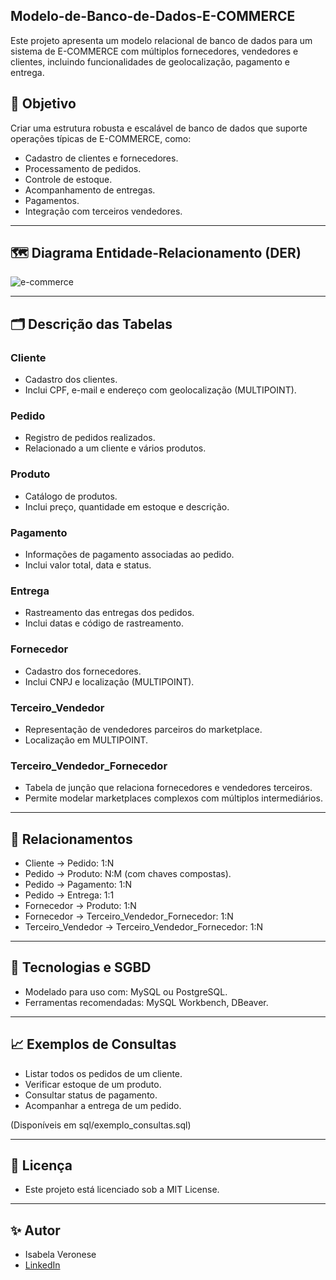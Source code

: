 ## Modelo-de-Banco-de-Dados-E-COMMERCE

Este projeto apresenta um modelo relacional de banco de dados para um sistema de E-COMMERCE com múltiplos fornecedores, 
vendedores e clientes, incluindo funcionalidades de geolocalização, pagamento e entrega.

## 📌 Objetivo

Criar uma estrutura robusta e escalável de banco de dados que suporte operações típicas de E-COMMERCE, como:

- Cadastro de clientes e fornecedores.
- Processamento de pedidos.
- Controle de estoque.
- Acompanhamento de entregas.
- Pagamentos.
- Integração com terceiros vendedores.

---

## 🗺️ Diagrama Entidade-Relacionamento (DER)

![e-commerce](https://github.com/user-attachments/assets/5454f99b-7ecb-420c-8482-1c908915ac74)

---

## 🗂️ Descrição das Tabelas

### Cliente
- Cadastro dos clientes.
- Inclui CPF, e-mail e endereço com geolocalização (MULTIPOINT).

### Pedido
- Registro de pedidos realizados.
- Relacionado a um cliente e vários produtos.

### Produto
- Catálogo de produtos.
- Inclui preço, quantidade em estoque e descrição.

### Pagamento
- Informações de pagamento associadas ao pedido.
- Inclui valor total, data e status.

### Entrega
- Rastreamento das entregas dos pedidos.
- Inclui datas e código de rastreamento.

### Fornecedor
- Cadastro dos fornecedores.
- Inclui CNPJ e localização (MULTIPOINT).

### Terceiro_Vendedor
- Representação de vendedores parceiros do marketplace.
- Localização em MULTIPOINT.

### Terceiro_Vendedor_Fornecedor
- Tabela de junção que relaciona fornecedores e vendedores terceiros.
- Permite modelar marketplaces complexos com múltiplos intermediários.

---

## 🔗 Relacionamentos

- Cliente → Pedido: 1:N
- Pedido → Produto: N:M (com chaves compostas).
- Pedido → Pagamento: 1:N
- Pedido → Entrega: 1:1
- Fornecedor → Produto: 1:N
- Fornecedor → Terceiro_Vendedor_Fornecedor: 1:N
- Terceiro_Vendedor → Terceiro_Vendedor_Fornecedor: 1:N

---

## 💾 Tecnologias e SGBD

- Modelado para uso com: MySQL ou PostgreSQL.
- Ferramentas recomendadas: MySQL Workbench, DBeaver.

---

## 📈 Exemplos de Consultas

- Listar todos os pedidos de um cliente.
- Verificar estoque de um produto.
- Consultar status de pagamento.
- Acompanhar a entrega de um pedido.

(Disponíveis em sql/exemplo_consultas.sql)

---

## 📝 Licença

- Este projeto está licenciado sob a MIT License.

---

## ✨ Autor

- Isabela Veronese 
- [LinkedIn](https://www.linkedin.com/in/isabela-veronese-11058a260)

